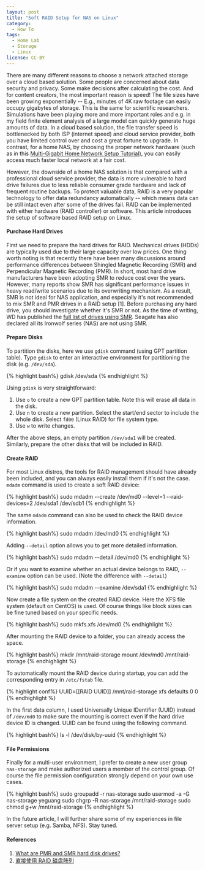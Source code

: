 ```yaml
---
layout: post
title: "Soft RAID Setup for NAS on Linux"
category:
  - How To
tags:
  - Home Lab
  - Storage
  - Linux
license: CC-BY
---
```


There are many different reasons to choose a network attached storage over a cloud based solution. Some people are concerned about data security and privacy. Some make decisions after calculating the cost. And for content creators, the most important reason is speed! The file sizes have been growing exponentially -- E.g., minutes of 4K raw footage can easily occupy gigabytes of storage. This is the same for scientific researchers. Simulations have been playing more and more important roles and e.g. in my field finite element analysis of a large model can quickly generate huge amounts of data. In a cloud based solution, the file transfer speed is bottlenecked by both ISP (internet speed) and cloud service provider, both you have limited control over and cost a great fortune to upgrade. In contrast, for a home NAS, by choosing the proper network hardware (such as in this [Multi-Gigabit Home Network Setup Tutorial](/blog/2020/04/18/multi-gigabit-network)), you can easily access much faster local network at a fair cost.

However, the downside of a home NAS solution is that compared with a professional cloud service provider, the data is more vulnerable to hard drive failures due to less reliable consumer grade hardware and lack of frequent routine backups. To protect valuable data, RAID is a very popular technology to offer data redundancy automatically -- which means data can be still intact even after some of the drives fail. RAID can be implemented with either hardware (RAID controller) or software. This article introduces the setup of software based RAID setup on Linux. 

#### Purchase Hard Drives

First we need to prepare the hard drives for RAID. Mechanical drives (HDDs) are typically used due to their large capacity over low prices. One thing worth noting is that recently there have been many discussions around performance differences between Shingled Magnetic Recording (SMR) and Perpendicular Magnetic Recording (PMR). In short, most hard drive manufacturers have been adopting SMR to reduce cost over the years. However, many reports show SMR has significant performance issues in heavy read/write scenarios due to its overwriting mechanism. As a result, SMR is not ideal for NAS application, and especially it's not recommended to mix SMR and PMR drives in a RAID setup [1]. Before purchasing any hard drive, you should investigate whether it's SMR or not. As the time of writing, WD has published the [full list of drives using SMR](https://blog.westerndigital.com/wp-content/uploads/2020/04/2020_04_22_WD_SMR_SKUs_1Slide.pdf). Seagate has also declared all its Ironwolf series (NAS) are not using SMR.

#### Prepare Disks

To partition the disks, here we use `gdisk` command (using GPT partition table). Type `gdisk` to enter an interactive environment for partitioning the disk (e.g. `/dev/sda`).

{% highlight bash%}
gdisk /dev/sda
{% endhighlight %}

Using `gdisk` is very straightforward:

1. Use `o` to create a new GPT partition table. Note this will erase all data in the disk.
2. Use `n` to create a new partition. Select the start/end sector to include the whole disk. Select `fd00` (Linux RAID) for file system type.
3. Use `w` to write changes.

After the above steps, an empty partition `/dev/sda1` will be created. Similarly, prepare the other disks that will be included in RAID. 

#### Create RAID

For most Linux distros, the tools for RAID management should have already been included, and you can always easily install them if it's not the case. `mdadm` command is used to create a soft RAID device:

{% highlight bash%}
sudo mdadm --create /dev/md0 --level=1 --raid-devices=2 /dev/sda1 /dev/sdb1
{% endhighlight %}

The same `mdadm` command can also be used to check the RAID device information. 

{% highlight bash%}
sudo mdadm /dev/md0
{% endhighlight %}

Adding `--detail` option allows you to get more detailed information.

{% highlight bash%}
sudo mdadm --detail /dev/md0
{% endhighlight %}

Or if you want to examine whether an actual device belongs to RAID, `--examine` option can be used. (Note the difference with `--detail`)

{% highlight bash%}
sudo mdadm --examine /dev/sda1
{% endhighlight %}

Now create a file system on the created RAID device. Here the XFS file system (default on CentOS) is used. Of course things like block sizes can be fine tuned based on your specific needs.

{% highlight bash%}
sudo mkfs.xfs /dev/md0
{% endhighlight %}

After mounting the RAID device to a folder, you can already access the space. 

{% highlight bash%}
mkdir /mnt/raid-storage
mount /dev/md0 /mnt/raid-storage
{% endhighlight %}

To automatically mount the RAID device during startup, you can add the corresponding entry in `/etc/fstab` file. 

{% highlight conf%}
UUID=[[RAID UUID]]    /mnt/raid-storage    xfs    defaults     0 0
{% endhighlight %}

In the first data column, I used Universally Unique IDentifier (UUID) instead of `/dev/md0` to make sure the mounting is correct even if the hard drive device ID is changed. UUID can be found using the following command.

{% highlight bash%}
ls -l /dev/disk/by-uuid
{% endhighlight %}

#### File Permissions

Finally for a multi-user environment, I prefer to create a new user group `nas-storage` and make authorized users a member of the control group. Of course the file permission configuration strongly depend on your own use cases.

{% highlight bash%}
sudo groupadd -r nas-storage
sudo usermod -a -G nas-storage yeguang
sudo chgrp -R nas-storage /mnt/raid-storage
sudo chmod g+w /mnt/raid-storage
{% endhighlight %}

In the future article, I will further share some of my experiences in file server setup (e.g. Samba, NFS). Stay tuned. 

#### References

1. [What are PMR and SMR hard disk drives?](https://www.synology.com/en-us/knowledgebase/DSM/tutorial/Storage/PMR_SMR_hard_disk_drives)
2. [直接使用 RAID 磁盘阵列](https://github.com/getnas/getnas/blob/master/storage/case-three.md)